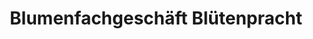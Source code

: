 ---
title: "Blumenfachgeschäft Blütenpracht"
url: /mattighofen/blumenfachgeschaeft-bluetenpracht/
shop: Blumen
---